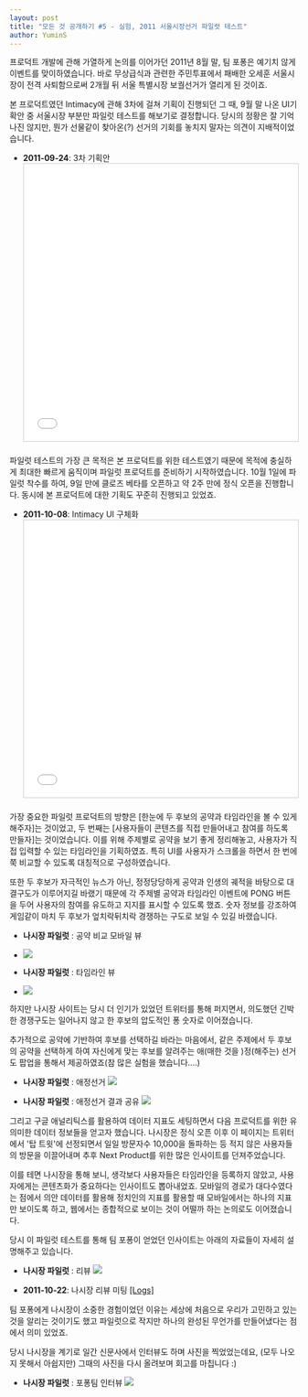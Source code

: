 ```yaml
---
layout: post
title: "모든 것 공개하기 #5 - 실험, 2011 서울시장선거 파일럿 테스트"
author: YuminS
---
```


프로덕트 개발에 관해 가열하게 논의를 이어가던 2011년 8월 말, 
팀 포퐁은 예기치 않게 이벤트를 맞이하였습니다. 
바로 무상급식과 관련한 주민투표에서 패배한 오세훈 서울시장이 전격 사퇴함으로써 2개월 뒤 서울 특별시장 보궐선거가 열리게 된 것이죠. 

본 프로덕트였던 Intimacy에 관해 3차에 걸쳐 기획이 진행되던 그 때, 
9월 말 나온 UI기확안 중 서울시장 부분만 파일럿 테스트를 해보기로 결정합니다. 
당시의 정황은 잘 기억나진 않지만, 뭔가 선물같이 찾아온(?) 선거의 기회를 놓치지 말자는 의견이 지배적이었습니다. 

- **2011-09-24**: 3차 기획안
    <iframe src="//www.slideshare.net/slideshow/embed_code/key/SooU95msPvKOe" width="595" height="485" frameborder="0" marginwidth="0" marginheight="0" scrolling="no" style="border:1px solid #CCC; border-width:1px; margin-bottom:5px; max-width: 100%;" allowfullscreen> </iframe>

파일럿 테스트의 가장 큰 목적은 본 프로덕트를 위한 테스트였기 때문에 
목적에 충실하게 최대한 빠르게 움직이며 파일럿 프로덕트를 준비하기 시작하였습니다. 
10월 1일에 파일럿 착수를 하여, 9일 만에 클로즈 베타를 오픈하고 약 2주 만에 정식 오픈을 진행합니다. 
동시에 본 프로덕트에 대한 기획도 꾸준히 진행되고 있었죠.

- **2011-10-08**: Intimacy UI  구체화
    <iframe src="//www.slideshare.net/slideshow/embed_code/key/7y8Hs6HknCw1fO" width="595" height="485" frameborder="0" marginwidth="0" marginheight="0" scrolling="no" style="border:1px solid #CCC; border-width:1px; margin-bottom:5px; max-width: 100%;" allowfullscreen> </iframe>

가장 중요한 파일럿 프로덕트의 방향은 [한눈에 두 후보의 공약과 타임라인을 볼 수 있게 해주자]는 것이었고, 
두 번째는 [사용자들이 콘텐츠를 직접 만들어내고 참여를 하도록 만들자]는 것이었습니다. 
이를 위해 주제별로 공약을 보기 좋게 정리해놓고, 사용자가 직접 입력할 수 있는 타임라인을 기획하였죠. 
특히 UI를 사용자가 스크롤을 하면서 한 번에 쭉 비교할 수 있도록 대칭적으로 구성하였습니다. 

또한 두 후보가 자극적인 뉴스가 아닌, 정정당당하게 공약과 인생의 궤적을 바탕으로 대결구도가 이루어지길 바랬기 때문에 
각 주제별 공약과 타임라인 이벤트에 PONG 버튼을 두어 사용자의 참여를 유도하고 지지를 표시할 수 있도록 했죠. 
숫자 정보를 강조하여 게임같이 마치 두 후보가 엎치락뒤치락 경쟁하는 구도로 보일 수 있길 바랬습니다. 

- **나시장 파일럿** : 공약 비교 모바일 뷰
-   
    ![](/docs/images/2011-10-17-pilot-naseoul-mobile.jpeg)
  
- **나시장 파일럿** : 타임라인 뷰
- 
    ![](/docs/images/2011-10-17-pliot-naseoul.png)

하지만 나시장 사이트는 당시 더 인기가 있었던 트위터를 통해 퍼지면서, 
의도했던 긴박한 경쟁구도는 일어나지 않고 한 후보의 압도적인 퐁 숫자로 이어졌습니다. 

추가적으로 공약에 기반하여 후보를 선택하길 바라는 마음에서, 
같은 주제에서 두 후보의 공약을 선택하게 하여 자신에게 맞는 후보를 알려주는 애(매한 것을 )정(해주는) 선거도 
팝업을 통해서 제공하였죠(참 많은 실험을 했습니다....) 

- **나시장 파일럿** : 애정선거
    ![](/docs/images/2011-10-19-vote.png)

- **나시장 파일럿** : 애정선거 결과 공유
    ![](/docs/images/2011-10-19-vote-twitter.jpeg)

그리고 구글 애널리틱스를 활용하여 데이터 지표도 세팅하면서 다음 프로덕트를 위한 유의미한 데이터 정보들을 얻고자 했습니다. 
나시장은 정식 오픈 이후 이 페이지는 트위터에서 '탑 트윗'에 선정되면서 일일 방문자수 10,000을 돌파하는 등 
적지 않은 사용자들의 방문을 이끌어내며 추후 Next Product를 위한 많은 인사이트를 던져주었습니다. 

이를 테면 나시장을 통해 보니, 생각보다 사용자들은 타임라인을 등록하지 않았고, 
사용자에게는 콘텐츠화가 중요하다는 인사이트도 뽑아내었죠. 모바일의 경로가 대다수였다는 점에서 
의안 데이터를 활용해 정치인의 지표를 활용할 때 모바일에서는 하나의 지표만 보이도록 하고, 
웹에서는 종합적으로 보이는 것이 어떨까 하는 논의로도 이어졌습니다. 

당시 이 파일럿 테스트를 통해 팀 포퐁이 얻었던 인사이트는 아래의 자료들이 자세히 설명해주고 있습니다.

- **나시장 파일럿** : 리뷰 
    ![](/docs/images/2011-10-29-pilot-review.png)

- **2011-10-22**: 나시장 리뷰 미팅
    [[Logs]](https://github.com/teampopong/teampopong.github.io/blob/master/docs/2011-10-22.md)

팀 포퐁에게 나시장이 소중한 경험이었던 이유는 세상에 처음으로 우리가 고민하고 있는 것을 알리는 것이기도 했고 
파일럿으로 작지만 하나의 완성된 무언가를 만들어냈다는 점에서 의미 있었죠. 

당시 나시장을 계기로 일간 신문사에서 인터뷰도 하며 사진을 찍었었는데요, 
(모두 나오지 못해서 아쉽지만) 그때의 사진을 다시 올려보며 회고를 마칩니다 :) 

- **나시장 파일럿** : 포퐁팀 인터뷰
    ![](/docs/images/2011-11-popongteam-interview.jpg)
